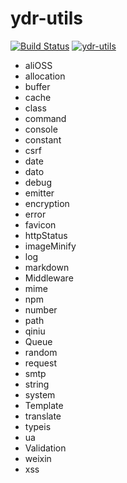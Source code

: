# ydr-utils
[![Build Status][travis-img]][travis-url] 
[![ydr-utils][shields-img]][shields-url]

[travis-img]: https://travis-ci.org/cloudcome/nodejs-ydr-utils.svg?branch=master
[travis-url]: https://travis-ci.org/cloudcome/nodejs-ydr-utils
[shields-img]: https://img.shields.io/npm/v/ydr-utils.svg
[shields-url]: https://www.npmjs.com/package/ydr-utils


- aliOSS
- allocation
- buffer
- cache
- class
- command
- console
- constant
- csrf
- date
- dato
- debug
- emitter
- encryption
- error
- favicon
- httpStatus
- imageMinify
- log
- markdown
- Middleware
- mime
- npm
- number
- path
- qiniu
- Queue
- random
- request
- smtp
- string
- system
- Template
- translate
- typeis
- ua
- Validation
- weixin
- xss
